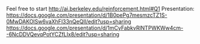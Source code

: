 Feel free to start http://ai.berkeley.edu/reinforcement.html#Q1
Presentation: https://docs.google.com/presentation/d/1B0pePg7mesmzcTZ1S-0MwDAKOlSw6vaXhFl33nQeQlI/edit?usp=sharing  
https://docs.google.com/presentation/d/1mCyFabkvRlNTPWKWw4cm--6NcDDVQevqPotYCZfLIx8/edit?usp=sharing
  

